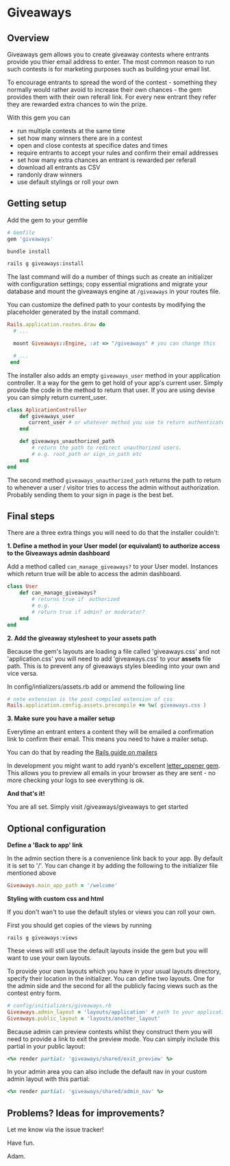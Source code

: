# Giveaways

## Overview 

Giveaways gem allows you to create giveaway contests where entrants provide you thier email address to enter. The most common reason to run such contests is for marketing purposes such as building your email list. 

To encourage entrants to spread the word of the contest - something they normally would rather avoid to increase their own chances - the gem provides them with their own referall link. For every new entrant they refer they are rewarded extra chances to win the prize. 

With this gem you can 

* run multiple contests at the same time 
* set how many winners there are in a contest
* open and close contests at specifice dates and times
* require entrants to accept your rules and confirm their email addresses
* set how many extra chances an entrant is rewarded per referall
* download all entrants as CSV
* randonly draw winners
* use default stylings or roll your own

## Getting setup

Add the gem to your gemfile

```ruby
# Gemfile
gem 'giveaways'
```

```bash
bundle install

rails g giveaways:install
```

The last command will do a number of things such as create an initializer with configuration settings; copy essential migrations and migrate your database and mount the giveaways engine at `/giveaways` in your routes file. 

You can customize the defined path to your contests by modifying the placeholder generated by the install command.

```ruby
Rails.application.routes.draw do
  # ...

  mount Giveaways::Engine, :at => "/giveaways" # you can change this

  # ...
 end
```

The installer also adds an empty `giveaways_user` method in your application controller. It a way for the gem to get hold of your app's current user. Simply provide the code in the method to return that user. If you are using devise you can simply return current_user. 

```ruby
class AplicationController 
    def giveaways_user
       current_user # or whatever method you use to return authenticated users
    end

    def giveaways_unauthorized_path
        # return the path to redirect unauthorized users.
        # e.g. root_path or sign_in_path etc
    end
end
```

The second method `giveaways_unauthorized_path` returns the path to return to whenever a user / visitor tries to access the admin without authorization. Probably sending them to your sign in page is the best bet.

## Final steps

There are a three extra things you will need to do that the installer couldn't:

**1. Define a method in your User model (or equivalant) to authorize access to the Giveaways admin dashboard**

Add a method called `can_manage_giveaways?` to your User model. Instances which return true will be able to access the admin dashboard.

```ruby
class User
    def can_manage_giveaways?
        # returns true if　authorized
        # e.g.
        # return true if admin? or moderator?
    end
end
```

**2. Add the giveaway stylesheet to your assets path**

Because the gem's layouts are loading a file called 'giveaways.css' and not 'application.css'  you will need to add 'giveaways.css' to your **assets** file path. This is to prevent any of giveaways styles bleeding into your own and vice versa. 

In config/intializers/assets.rb add or ammend the following line

```ruby
# note extension is the post compiled extension of css
Rails.application.config.assets.precompile += %w( giveaways.css ) 
```

**3. Make sure you have a mailer setup**

Everytime an entrant enters a content they will be emailed a confirmation link to confirm their email. This means you need to have a mailer setup.

You can do that by reading the [Rails guide on mailers](http://guides.rubyonrails.org/action_mailer_basics.html)

In development you might want to add ryanb's excellent [letter_opener gem](https://github.com/ryanb/letter_opener). This allows you to preview all emails in your browser as they are sent - no more checking your logs to see everything is ok.

**And that's it!**

You are all set. Simply visit /giveaways/giveaways to get started 

## Optional configuration

**Define a 'Back to app' link**

In the admin section there is a convenience link back to your app. By default it is set to '/'. You can change it by adding the following to the initializer file mentioned above

```ruby
Giveaways.main_app_path = '/welcome'
```

**Styling with custom css and html**

If you don't wan't to use the default styles or views you can roll your own. 

First you should get copies of the views by running 

```
rails g giveaways:views
```

These views will still use the default layouts inside the gem but you will want to use your own layouts. 

To provide your own layouts which you have in your usual layouts directory, specify their location in the initializer. You can define two layouts. One for the admin side and the second for all the publicly facing views such as the contest entry form. 

```ruby
# config/initializers/giveaways.rb  
Giveaways.admin_layout = 'layouts/application' # path to your application layout
Giveaways.public_layout = 'layouts/another_layout'
```

Because admin can preview contests whilst they construct them you will need to provide a link to exit the preview mode. You can simply include this partial in your public layout:

```ruby
<%= render partial: 'giveaways/shared/exit_preview' %>
```

In your admin area you can also include the default nav in your custom admin layout with this partial:


```ruby
<%= render partial: 'giveaways/shared/admin_nav' %>
```


## Problems? Ideas for improvements?

Let me know via the issue tracker!

Have fun.

Adam.

